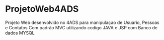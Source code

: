 # ProjetoWeb4ADS

Projeto Web desenvolvido no 4ADS para manipulaçao de Usuario, Pessoas e Contatos
Com padrão MVC utilizando codigo JAVA e JSP com Banco de dados MYSQL
